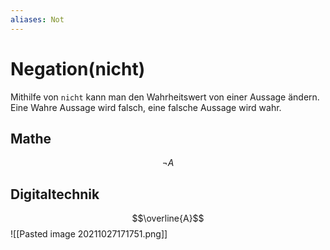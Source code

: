 ```yaml
---
aliases: Not
---
```

# Negation(nicht)
Mithilfe von `nicht` kann man den Wahrheitswert von einer Aussage ändern. Eine Wahre Aussage wird falsch, eine falsche Aussage wird wahr.
## Mathe
$$\neg A$$
## Digitaltechnik
$$\overline{A}$$
![[Pasted image 20211027171751.png]]